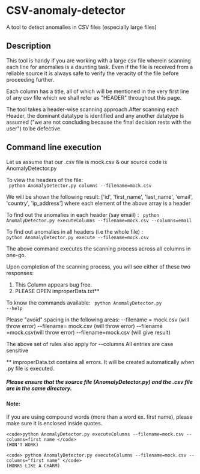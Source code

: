 <h1>CSV-anomaly-detector </h1>
A tool to detect anomalies in CSV files (especially large files)

<h2> Description </h2>

This tool is handy if you are working with a large csv file wherein scanning each
line for anomalies is a daunting task. Even if the file is received from a reliable
source it is always safe to verify the veracity of the file before proceeding further.

Each column has a title, all of which will be mentioned in the very first line of any 
csv file which we shall refer as "HEADER" throughout this page.

The tool takes a header-wise scanning approach.After scanning each Header, the dominant
datatype is identified and any another datatype is assumed ("we are not concluding 
because the final decision rests with the user") to be defective. 

<h2> Command line execution </h2>

Let us assume that our .csv file is mock.csv & our source code is AnomalyDetector.py

To view the headers of the file:	
	<code> python AnomalyDetector.py columns --filename=mock.csv </code>

We will be shown the following result:
['id', 'first_name', 'last_name', 'email', 'country', 'ip_address']
where each element of the above array is a header

To find out the anomalies in each header (say email) :
	<code> python AnomalyDetector.py executeColumns --filename=mock.csv --columns=email </code>

To find out anomalies in all headers (i.e the whole file) :
	<code> python AnomalyDetector.py execute --filename=mock.csv </code>

The above command executes the scanning process across all columns in one-go.

Upon completion of the scanning process, you will see either of these two responses:
1) This Column appears bug free.
2) PLEASE OPEN improperData.txt** 

To know the commands available:
	<code> python AnomalyDetector.py --help </code>

Please "avoid" spacing in the following areas:
--filename = mock.csv (will throw error)
--filename= mock.csv (will throw error)
--filename =mock.csv(will throw error)
--filename=mock.csv (will give result)

The above set of rules also apply for --columns
All entries are case sensitive

** improperData.txt contains all errors. It will be created automatically when .py
file is executed.

<h5> Please ensure that the source file (AnomalyDetector.py) and the .csv file are in the 
same directory. </h5>

<h4> Note: </h4>

If you are using compound words (more than a word ex. first name), please make sure 
it is enclosed inside quotes.

	<code>python AnomalyDetector.py executeColumns --filename=mock.csv --columns=first name </code>
	(WON'T WORK)

	<code> python AnomalyDetector.py executeColumns --filename=mock.csv --columns="first name" </code>
	(WORKS LIKE A CHARM)
